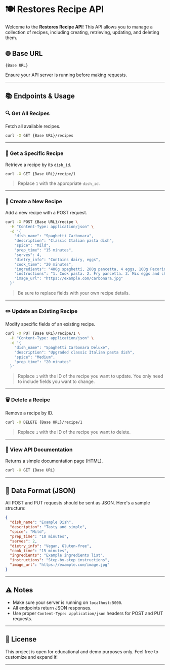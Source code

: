 # 🍽️ Restores Recipe API

Welcome to the **Restores Recipe API**! This API allows you to manage a collection of recipes, including creating, retrieving, updating, and deleting them.

## 🌐 Base URL

```
{Base URL}
```

Ensure your API server is running before making requests.

---

## 📚 Endpoints & Usage

### 🔍 Get All Recipes

Fetch all available recipes.

```bash
curl -X GET {Base URL}/recipes
```

---

### 📘 Get a Specific Recipe

Retrieve a recipe by its `dish_id`.

```bash
curl -X GET {Base URL}/recipe/1
```

> Replace `1` with the appropriate `dish_id`.

---

### 📝 Create a New Recipe

Add a new recipe with a POST request.

```bash
curl -X POST {Base URL}/recipe \
  -H "Content-Type: application/json" \
  -d '{
    "dish_name": "Spaghetti Carbonara",
    "description": "Classic Italian pasta dish",
    "spice": "Mild",
    "prep_time": "15 minutes",
    "serves": 4,
    "dietry_info": "Contains dairy, eggs",
    "cook_time": "20 minutes",
    "ingredients": "400g spaghetti, 200g pancetta, 4 eggs, 100g Pecorino cheese, Black pepper",
    "instructions": "1. Cook pasta. 2. Fry pancetta. 3. Mix eggs and cheese. 4. Combine all ingredients.",
    "image_url": "https://example.com/carbonara.jpg"
  }'
```

> Be sure to replace fields with your own recipe details.

---

### ✏️ Update an Existing Recipe

Modify specific fields of an existing recipe.

```bash
curl -X PUT {Base URL}/recipe/1 \
  -H "Content-Type: application/json" \
  -d '{
    "dish_name": "Spaghetti Carbonara Deluxe",
    "description": "Upgraded classic Italian pasta dish",
    "spice": "Medium",
    "prep_time": "20 minutes"
  }'
```

> Replace `1` with the ID of the recipe you want to update. You only need to include fields you want to change.

---

### 🗑️ Delete a Recipe

Remove a recipe by ID.

```bash
curl -X DELETE {Base URL}/recipe/1
```

> Replace `1` with the ID of the recipe you want to delete.

---

### 📄 View API Documentation

Returns a simple documentation page (HTML).

```bash
curl -X GET {Base URL}
```

---

## 🔖 Data Format (JSON)

All POST and PUT requests should be sent as JSON. Here's a sample structure:

```json
{
  "dish_name": "Example Dish",
  "description": "Tasty and simple",
  "spice": "Mild",
  "prep_time": "10 minutes",
  "serves": 2,
  "dietry_info": "Vegan, Gluten-free",
  "cook_time": "15 minutes",
  "ingredients": "Example ingredients list",
  "instructions": "Step-by-step instructions",
  "image_url": "https://example.com/image.jpg"
}
```

---

## ⚠️ Notes

- Make sure your server is running on `localhost:5000`.
- All endpoints return JSON responses.
- Use proper `Content-Type: application/json` headers for POST and PUT requests.

---

## 🧾 License

This project is open for educational and demo purposes only. Feel free to customize and expand it!

---
